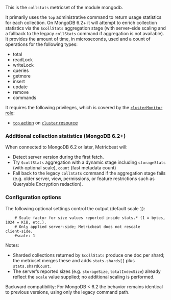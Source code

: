 This is the `collstats` metricset of the module mongodb.

It primarily uses the `top` administrative command to return usage statistics for each collection. On MongoDB 6.2+ it will attempt to enrich collection statistics via the `$collStats` aggregation stage (with server–side scaling and a fallback to the legacy `collStats` command if aggregation is not available). It provides the amount of time, in microseconds, used and a count of operations for the following types:

* total
* readLock
* writeLock
* queries
* getmore
* insert
* update
* remove
* commands

It requires the following privileges, which is covered by the [`clusterMonitor` role](https://docs.mongodb.com/manual/reference/built-in-roles/#clusterMonitor):

* [`top` action](https://docs.mongodb.com/manual/reference/privilege-actions/#top) on [`cluster` resource](https://docs.mongodb.com/manual/reference/resource-document/#cluster-resource)

### Additional collection statistics (MongoDB 6.2+)

When connected to MongoDB 6.2 or later, Metricbeat will:

* Detect server version during the first fetch.
* Try `$collStats` aggregation with a dynamic stage including `storageStats` (with optional scale), `count` (fast metadata count)
* Fall back to the legacy `collStats` command if the aggregation stage fails (e.g. older server, view, permissions, or feature restrictions such as Queryable Encryption redaction).

### Configuration options

The following optional settings control the output (default scale `1`):

```
	# Scale factor for size values reported inside stats.* (1 = bytes, 1024 = KiB, etc.).
	# Only applied server‑side; Metricbeat does not rescale client‑side.
	#scale: 1
```

Notes:
* Sharded collections returned by `$collStats` produce one doc per shard; the metricset merges these and adds `stats.shards[]` plus `stats.shardCount`.
* The server’s reported sizes (e.g. `storageSize`, `totalIndexSize`) already reflect the `scale` value supplied; no additional scaling is performed.

Backward compatibility: For MongoDB < 6.2 the behavior remains identical to previous versions, using only the legacy command path.
